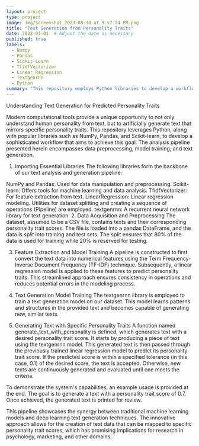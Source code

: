 ```yaml
---
layout: project
type: project
image: img/Screenshot 2023-08-30 at 9.57.24 PM.png
title: "Text Generation from Personality Traits"
date: 2022-01-01  # Adjust the date as necessary
published: true
labels:
  - Numpy
  - Pandas
  - Sickit-Learn
  - TfidfVectorizer
  - Linear Regression
  - Textgenrnn
  - Python
summary: "This repository employs Python libraries to develop a workflow that analyzes human personality from text, trains models to predict personality traits, and utilizes deep learning to generate text reflecting desired personality scores, offering potential applications in psychology, marketing, and more."
---
```


Understanding Text Generation for Predicted Personality Traits

Modern computational tools provide a unique opportunity to not only understand human personality from text, but to artificially generate text that mirrors specific personality traits. This repository leverages Python, along with popular libraries such as NumPy, Pandas, and Scikit-learn, to develop a sophisticated workflow that aims to achieve this goal. The analysis pipeline presented herein encompasses data preprocessing, model training, and text generation.

1. Importing Essential Libraries
The following libraries form the backbone of our text analysis and generation pipeline:

NumPy and Pandas: Used for data manipulation and preprocessing.
Scikit-learn: Offers tools for machine learning and data analysis.
TfidfVectorizer: For feature extraction from text.
LinearRegression: Linear regression modeling.
Utilities for dataset splitting and creating a sequence of operations (Pipeline) are employed.
textgenrnn: A recurrent neural network library for text generation.
2. Data Acquisition and Preprocessing
The dataset, assumed to be a CSV file, contains texts and their corresponding personality trait scores. The file is loaded into a pandas DataFrame, and the data is split into training and test sets. The split ensures that 80% of the data is used for training while 20% is reserved for testing.

3. Feature Extraction and Model Training
A pipeline is constructed to first convert the text data into numerical features using the Term Frequency-Inverse Document Frequency (TF-IDF) technique. Subsequently, a linear regression model is applied to these features to predict personality traits. This streamlined approach ensures consistency in operations and reduces potential errors in the modeling process.

4. Text Generation Model Training
The textgenrnn library is employed to train a text generation model on our dataset. This model learns patterns and structures in the provided text and becomes capable of generating new, similar texts.

5. Generating Text with Specific Personality Traits
A function named generate_text_with_personality is defined, which generates text with a desired personality trait score. It starts by producing a piece of text using the textgenrnn model. This generated text is then passed through the previously trained linear regression model to predict its personality trait score. If the predicted score is within a specified tolerance (in this case, 0.1) of the desired score, the text is accepted. Otherwise, new texts are continuously generated and evaluated until one meets the criteria.

To demonstrate the system's capabilities, an example usage is provided at the end. The goal is to generate a text with a personality trait score of 0.7. Once achieved, the generated text is printed for review.

This pipeline showcases the synergy between traditional machine learning models and deep learning text generation techniques. The innovative approach allows for the creation of text data that can be mapped to specific personality trait scores, which has promising implications for research in psychology, marketing, and other domains.

